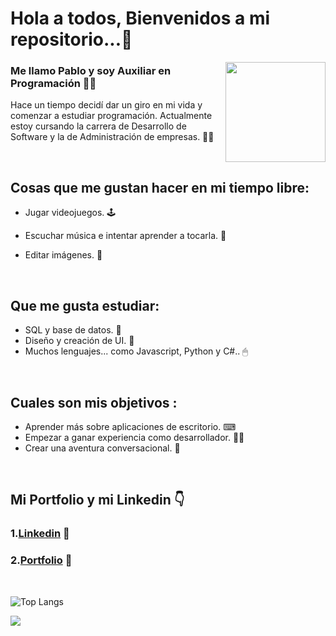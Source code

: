 <h1>Hola a todos, Bienvenidos a mi repositorio...👋</h1>


<style>
  img {borer-radius:15px;}
</style>
<img class="image" src="https://github.com/PerPab/PerPab/assets/104698937/bf6efd5d-9fb9-454a-8b03-d85fb6100642"  height="160" width="160" align="right"></img>


### Me llamo Pablo y soy Auxiliar en Programación 🙋‍♂️
Hace un tiempo decidí dar un giro en mi vida y comenzar a estudiar programación.
Actualmente estoy cursando la carrera de Desarrollo de Software y la de Administración de empresas. 👨‍🎓

</br>


## Cosas que me gustan hacer en mi tiempo libre:
  - Jugar videojuegos. 🕹
  - Escuchar música e intentar aprender a tocarla. 🎸

  - Editar imágenes.  📸
  

  </br>
  
## Que me gusta estudiar:
  - SQL y base de datos. 💽
  - Diseño y creación de UI. 📲
  - Muchos lenguajes... como Javascript, Python y C#.. 🖱

</br>

## Cuales son mis objetivos :
  - Aprender más sobre aplicaciones de escritorio. ⌨
  - Empezar a ganar experiencia como desarrollador. 👨‍💻
  - Crear una aventura conversacional. 🎲

</br>



## Mi Portfolio y mi Linkedin 👇
### 1.[Linkedin](https://www.linkedin.com/in/pablo-percara/) 👦 </br>
### 2.[Portfolio](https://pablo-percara.vercel.app/) 📖
</br>


![Top Langs](https://github-readme-stats.vercel.app/api/top-langs/?username=PerPab&layout=compact)
</br>

<img src="https://img.shields.io/github/followers/PerPab?label=Follow" style=" float:left, margin-right:10px" />

